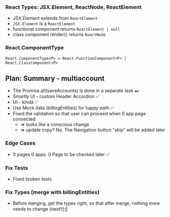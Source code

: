 ### React Types: JSX.Element, ReactNode, ReactElement
- JSX.Element extends from `ReactElement`
- `JSX.Element` is a `ReactElement` 
- functional component returns `ReactElement | null`
- class component render() returns `ReactNode`

### React.ComponentType
```
React.ComponentType<P> = React.FunctionComponent<P> | React.ClassComponent<P>
```


## Plan: Summary - multiaccount
- The Promise.all(saveAccounts) is done in a separate task ⏭ 
- Smartly UI - custom Header Accordion ✅
- UI - kinda ✅
- Use Mock data (billingEntities) for happy path ✅
- Fixed the validation so that user can proceed when 0 app page connected
	- => looks like a conscious change
	- => update copy? No. The Navigation button "skip" will be added later
 ### Edge Cases
 - 0 pages 0 apps. 0 Page to be checked later  ✅
 ### Fix Tests
 - Fixed broken tests 
 ### Fix Types (merge with billingEntities)
 - Before merging, get the types right, so that after merge, nothing more needs to change (next!!)☝️
